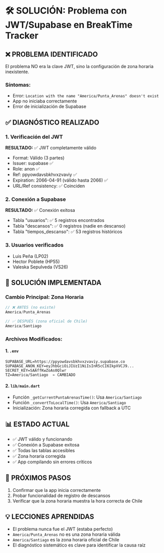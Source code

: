 # 🛠️ SOLUCIÓN: Problema con JWT/Supabase en BreakTime Tracker

## ❌ PROBLEMA IDENTIFICADO
El problema NO era la clave JWT, sino la configuración de zona horaria inexistente.

### Síntomas:
- Error: `Location with the name "America/Punta_Arenas" doesn't exist`
- App no iniciaba correctamente
- Error de inicialización de Supabase

## ✅ DIAGNÓSTICO REALIZADO

### 1. Verificación del JWT
**RESULTADO:** ✅ JWT completamente válido
- Format: Válido (3 partes)
- Issuer: supabase ✅
- Role: anon ✅
- Ref: ppyowdavsbkhvxzvaviy ✅
- Expiration: 2066-04-91 (válido hasta 2066) ✅
- URL/Ref consistency: ✅ Coinciden

### 2. Conexión a Supabase
**RESULTADO:** ✅ Conexión exitosa
- Tabla "usuarios": ✅ 5 registros encontrados
- Tabla "descansos": ✅ 0 registros (nadie en descanso)
- Tabla "tiempos_descanso": ✅ 53 registros históricos

### 3. Usuarios verificados
- Luis Peña (LP02)
- Hector Poblete (HP55)
- Valeska Sepulveda (VS26)

## 🔧 SOLUCIÓN IMPLEMENTADA

### Cambio Principal: Zona Horaria
```dart
// ❌ ANTES (no existe)
America/Punta_Arenas

// ✅ DESPUÉS (zona oficial de Chile)
America/Santiago
```

### Archivos Modificados:

#### 1. `.env`
```env
SUPABASE_URL=https://ppyowdavsbkhvxzvaviy.supabase.co
SUPABASE_ANON_KEY=eyJhbGciOiJIUzI1NiIsInR5cCI6IkpXVCJ9...
SECRET_KEY=SAAffKwZoAs0Qlwr
TZ=America/Santiago  ← CAMBIADO
```

#### 2. `lib/main.dart`
- Función `_getCurrentPuntaArenasTime()`: Usa `America/Santiago`
- Función `_convertToLocalTime()`: Usa `America/Santiago`
- Inicialización: Zona horaria corregida con fallback a UTC

## 📊 ESTADO ACTUAL
- ✅ JWT válido y funcionando
- ✅ Conexión a Supabase exitosa
- ✅ Todas las tablas accesibles
- ✅ Zona horaria corregida
- ✅ App compilando sin errores críticos

## 🎯 PRÓXIMOS PASOS
1. Confirmar que la app inicia correctamente
2. Probar funcionalidad de registro de descansos
3. Verificar que la zona horaria muestra la hora correcta de Chile

## 💡 LECCIONES APRENDIDAS
- El problema nunca fue el JWT (estaba perfecto)
- `America/Punta_Arenas` no es una zona horaria válida
- `America/Santiago` es la zona horaria oficial de Chile
- El diagnóstico sistemático es clave para identificar la causa raíz
